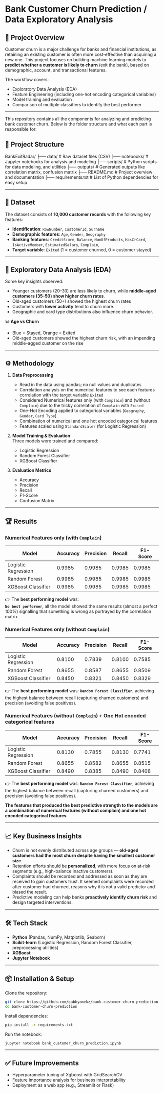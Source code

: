 # Bank Customer Churn Prediction / Data Exploratory Analysis  

## 📌 Project Overview  
Customer churn is a major challenge for banks and financial institutions, as retaining an existing customer is often more cost-effective than acquiring a new one. This project focuses on building machine learning models to **predict whether a customer is likely to churn** (exit the bank), based on demographic, account, and transactional features.  

The workflow covers:  
- Exploratory Data Analysis (EDA)  
- Feature Engineering (including one-hot encoding categorical variables)  
- Model training and evaluation  
- Comparison of multiple classifiers to identify the best performer  

---

This repository contains all the components for analyzing and predicting bank customer churn. Below is the folder structure and what each part is responsible for:

## 📁 Project Structure

BankExitRadar/
├── data/               # Raw dataset files (CSV)
├── notebooks/          # Jupyter notebooks for analysis and modeling
├── scripts/            # Python scripts for data modeling, and utilities
├── outputs/            # Generated outputs like correlation matrix, confusion matrix
├── README.md           # Project overview and documentation
├── requirements.txt    # List of Python dependencies for easy setup

---

## 📂 Dataset  
The dataset consists of **10,000 customer records** with the following key features:  

- **Identification**: `RowNumber`, `CustomerId`, `Surname`
- **Demographic features**: `Age`, `Gender`, `Geography`  
- **Banking features**: `CreditScore`, `Balance`, `NumOfProducts`, `HasCrCard`, `IsActiveMember`, `EstimatedSalary`, `Complain`,  
- **Target variable**: `Exited` (1 = customer churned, 0 = customer stayed)  

---

## 🔎 Exploratory Data Analysis (EDA)  
Some key insights observed:  
- Younger customers (20–30) are less likely to churn, while **middle-aged customers (35–50) show higher churn rates**.  
- Old-aged customers (50+) showed the highest churn rates
- Customers with **lower activity** tend to churn more.  
- Geographic and card type distributions also influence churn behavior.  

📊 **Age vs Churn**  
- Blue = Stayed, Orange = Exited  
- Old-aged customers showed the highest churn risk, with an impending middle-agged customer on the rise  

---

## ⚙️ Methodology  

1. **Data Preprocessing**  
   - Read in the data using pandas; no null values and duplicates
   - Correlation analysis on the numerical features to see each features correlation with the target variable `Exited`
   - Considered Numerical features only (with `Complain`) and (without `Complain`) due to the tricky correlation of `Complain` with `Exited`
   - One-Hot Encoding applied to categorical variables (`Geography`, `Gender`, `Card Type`)
   - Combination of numerical and one hot encoded categorical features
   - Features scaled using `StandardScaler` (for Logistic Regression)  

2. **Model Training & Evaluation**  
   Three models were trained and compared:  
   - Logistic Regression  
   - Random Forest Classifier  
   - XGBoost Classifier    

3. **Evaluation Metrics**  
   - Accuracy  
   - Precision  
   - Recall  
   - F1-Score  
   - Confusion Matrix  

---

## 🏆 Results

### Numerical Features only (with `Complain`)

| Model                  | Accuracy | Precision | Recall | F1-Score |
|-------------------------|----------|-----------|--------|----------|
| Logistic Regression     | 0.9985   | 0.9985    | 0.9985 | 0.9985   |
| Random Forest           | 0.9985   | 0.9985    | 0.9985 | 0.9985   |
| XGBoost Classifier      | 0.9985   | 0.9985    | 0.9985 | 0.9985   |

👉 The **best performing model** was:  
**`No best performer`**, all the model showed the same results (almost a perfect 100%) signalling that something is wrong as portrayed by the correlation matrix

### Numerical Features only (without `Complain`)

| Model                  | Accuracy | Precision | Recall | F1-Score |
|-------------------------|----------|-----------|--------|----------|
| Logistic Regression     | 0.8100   | 0.7839    | 0.8100 | 0.7585   |
| Random Forest           | 0.8655   | 0.8587    | 0.8655 | 0.8509   |
| XGBoost Classifier      | 0.8450   | 0.8321    | 0.8450 | 0.8329   |

👉 The **best performing model** was:
**`Random Forest Classifier`**, achieving the highest balance between recall (capturing churned customers) and precision (avoiding false positives).

### Numerical Features (without `Complain`) + One Hot encoded categorical features

| Model                  | Accuracy | Precision | Recall | F1-Score |
|-------------------------|----------|-----------|--------|----------|
| Logistic Regression     | 0.8130   | 0.7855    | 0.8130 | 0.7741   |
| Random Forest           | 0.8655   | 0.8582    | 0.8655 | 0.8515   |
| XGBoost Classifier      | 0.8490   | 0.8385    | 0.8490 | 0.8408   |

👉 The **best performing model** was:
**`Random Forest Classifier`**, achieving the highest balance between recall (capturing churned customers) and precision (avoiding false positives).

**The features that produced the best predictive strength to the models are a combination of numerical features (without complain) and one hot encoded categorical features**

---

## 📈 Key Business Insights  
- Churn is not evenly distributed across age groups — **old-aged customers had the most churn despite having the smallest customer size**.  
- Retention efforts should be **personalized**, with more focus on at-risk segments (e.g., high-balance inactive customers).
- Complaints should be recorded and addressed as soon as they are received to gain customers trust. It seemed complaints were recorded after customer had churned, reasons why it is not a valid predictor and biased the result.
- Predictive modeling can help banks **proactively identify churn risk** and design targeted interventions.  

---

## 🛠️ Tech Stack  
- **Python** (Pandas, NumPy, Matplotlib, Seaborn)  
- **Scikit-learn** (Logistic Regression, Random Forest Classifier, preprocessing utilities)  
- **XGBoost**  
- **Jupyter Notebook**  

---

## 📦 Installation & Setup  

Clone the repository:  
```bash
git clone https://github.com/gabbyomekz/bank-customer-churn-prediction.git
cd bank-customer-churn-prediction
```
Install dependencies:
```bash
pip install -r requirements.txt
```
Run the notebook:
```bash
jupyter notebook bank_customer_churn_prediction.ipynb
```

---

## ✅ Future Improvements
- Hyperparameter tuning of Xgboost with GridSearchCV
- Feature importance analysis for business interpretability
- Deployment as a web app (e.g., Streamlit or Flask)
